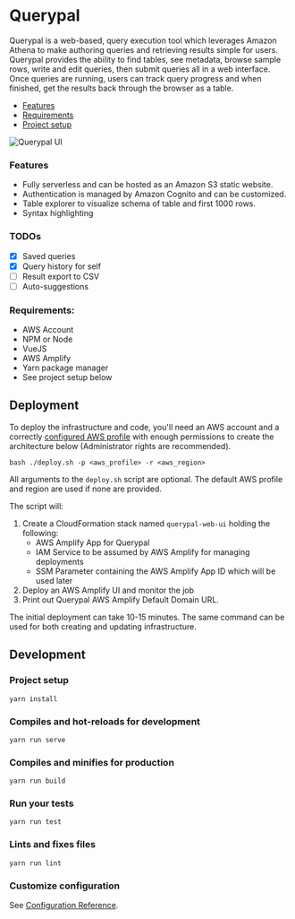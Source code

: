 # Querypal

Querypal is a web-based, query execution tool which leverages Amazon Athena to make authoring queries and retrieving results simple for users. 
Querypal provides the ability to find tables, see metadata, browse sample rows, write and edit queries, then submit queries all in a web interface. 
Once queries are running, users can track query progress and when finished, get the results back through the browser as a table.

- [Features](#features)
- [Requirements](#requirements)
- [Project setup](#project-setup)

![Querypal UI](images/querypal-video-demo.gif)

### Features  
- Fully serverless and can be hosted as an Amazon S3 static website.
- Authentication is managed by Amazon Cognito and can be customized.
- Table explorer to visualize schema of table and first 1000 rows.
- Syntax highlighting


### TODOs
- [x] Saved queries
- [x] Query history for self
- [ ] Result export to CSV
- [ ] Auto-suggestions

### Requirements:
- AWS Account
- NPM or Node
- VueJS
- AWS Amplify
- Yarn package manager
- See project setup below


## Deployment
To deploy the infrastructure and code, you'll need an AWS account and a correctly [configured AWS profile](https://docs.aws.amazon.com/cli/latest/userguide/cli-chap-configure.html) with enough 
permissions to create the architecture below (Administrator rights are recommended).
```shell script
bash ./deploy.sh -p <aws_profile> -r <aws_region> 
```

All arguments to the `deploy.sh` script are optional. The default AWS profile and region are used if none are provided.

The script will:
1. Create a CloudFormation stack named `querypal-web-ui` holding the following: 
    - AWS Amplify App for Querypal
    - IAM Service to be assumed by AWS Amplify for managing deployments
    - SSM Parameter containing the AWS Amplify App ID which will be used later
2. Deploy an AWS Amplify UI and monitor the job
3. Print out Querypal AWS Amplify Default Domain URL.

The initial deployment can take 10-15 minutes. The same command can be used for both creating and updating infrastructure.  

## Development
### Project setup
```shell script
yarn install
```

### Compiles and hot-reloads for development
```shell script
yarn run serve
```

### Compiles and minifies for production
```shell script
yarn run build
```

### Run your tests
```shell script
yarn run test
```

### Lints and fixes files
```shell script
yarn run lint
```

### Customize configuration
See [Configuration Reference](https://cli.vuejs.org/config/).
